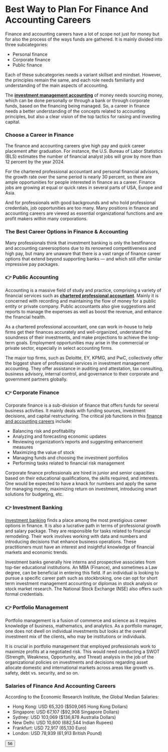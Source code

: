 <h1>Best Way to Plan For Finance And Accounting Careers</h1>
<div>
<article>
<section>
<p>Finance and accounting careers have a lot of scope not just for money but for also the process of the ways funds are gathered. It is mainly divided into three subcategories:</p>
<ul>
<li>Personal finance</li>
<li>Corporate finance</li>
<li>Public finance</li>
</ul>
<p>Each of these subcategories needs a variant skillset and mindset. However, the principles remain the same, and each role needs familiarity and understanding of the main aspects of accounting.</p>
<p>The <a href="https://www.cima.institute/" target="_blank" rel="noopener ugc nofollow"><strong>investment management accounting</strong></a>&nbsp;of money needs sourcing money, which can be done personally or through a bank or through corporate funds, based on the financing being managed. So, a career in finance needs a better understanding of the concepts related to accounting principles, but also a clear vision of the top tactics for raising and investing capital.</p>
<h1><strong>Choose a Career in Finance</strong></h1>
<p>The finance and accounting careers give high pay and quick career placement after graduation. For instance, the U.S. Bureau of Labor Statistics (BLS) estimates the number of financial analyst jobs will grow by more than 12 percent by the year 2024.</p>
<p>For the chartered professional accountant and personal financial advisors, the growth rate over the same period is nearly 30 percent, so there are ample opportunities for people interested in finance as a career. Finance jobs are growing at equal or quick rates in several parts of USA, Europe and Asia.</p>
<p>And for professionals with good backgrounds and who hold professional credentials, job opportunities are too many. Many positions in finance and accounting careers are viewed as essential organizational functions and are profit makers within many corporations.</p>
<h1><strong>The Best Career Options in Finance &amp; Accounting</strong></h1>
<p>Many professionals think that investment banking is only the bestfinance and accounting careersoptions due to its renowned competitiveness and high pay, but many are unaware that there is a vast range of finance career options that extend beyond supporting banks &mdash; and which still offer similar impressive pay packages.</p>
<h1>👉&nbsp;<strong>Public Accounting</strong></h1>
<p>Accounting is a massive field of study and practice, comprising a variety of financial services such as&nbsp;<a href="https://www.cima.institute/cima-charter" rel="noopener ugc nofollow"><strong>chartered professional accountant</strong></a>. Mainly it is concerned with recording and maintaining the flow of money for a public entity or private company. Public accountants also give suggestions and reports to manage the expenses as well as boost the revenue, and enhance the financial health.</p>
<p>As a chartered professional accountant, one can work in-house to help firms get their finances accurately and well-organized, understand the soundness of their investments, and make projections to achieve the long-term goals. Employment opportunities may arise in the commercial or private sector, especially in select accounting firms.</p>
<p>The major top firms, such as Deloitte, EY, KPMG, and PwC, collectively offer the biggest share of professional services in investment management accounting. They offer assistance in auditing and attestation, tax consulting, business advisory, internal control, and governance to their corporate and government partners globally.</p>
<h1>👉&nbsp;<strong>Corporate Finance</strong></h1>
<p>Corporate finance is a sub-division of finance that offers funds for several business activities. It mainly deals with funding sources, investment decisions, and capital restructuring. The critical job functions in this&nbsp;<a href="https://www.cima.institute/career-value" target="_blank" rel="noopener ugc nofollow">finance and accounting careers</a>&nbsp;include:</p>
<ul>
<li>Balancing risk and profitability</li>
<li>Analyzing and forecasting economic updates</li>
<li>Reviewing organization&rsquo;s reports and suggesting enhancement measures</li>
<li>Maximizing the value of stock</li>
<li>Managing funds and choosing the investment portfolios</li>
<li>Performing tasks related to financial risk management</li>
</ul>
<p>Corporate finance professionals are hired in junior and senior capacities based on their educational qualifications, the skills required, and interests. One would be expected to have a knack for numbers and apply the same for managing money, maximizing return on investment, introducing smart solutions for budgeting, etc.</p>
<h1>👉&nbsp;<strong>Investment Banking</strong></h1>
<p><a href="https://www.investmentbankingcouncil.org/" target="_blank" rel="noopener ugc nofollow">Investment banking</a>&nbsp;finds a place among the most prestigious career options in finance. It is also a lucrative path in terms of professional growth and salary package. They are responsible for tasks related to financial remodeling. Their work involves working with data and numbers and introducing decisions that enhance business operations. These practitioners must have an interest and insightful knowledge of financial markets and economic trends.</p>
<p>Investment banks generally hire interns and prospective associates from top-tier educational institutions. An MBA (Finance), and sometimes a Law degree, can be beneficial in entering this field. If an individual is looking to pursue a specific career path such as stockbroking, one can opt for short term investment management accounting or diplomas in stock analysis or stock market research. The National Stock Exchange (NSE) also offers such formal credentials.</p>
<h1><strong>👉 Portfolio Management</strong></h1>
<p>Portfolio management is a fusion of commerce and science as it requires knowledge of business, mathematics, and analytics. As a portfolio manager, one does not dwell on individual investments but looks at the overall investment mix of the clients, who may be institutions or individuals.</p>
<p>It is crucial in portfolio management that employed professionals work to maximize profits at a negotiated risk. This would need conducting a SWOT (Strength, Weakness, Opportunity, and Threat) analysis in the job of the organizational policies on investments and decisions regarding asset allocate domestic and international markets across areas like growth vs. safety, debt vs. security, and so on.</p>
<h1><strong>Salaries of Finance And Accounting Careers</strong></h1>
<p>According to the Economic Research Institute, the Global Median Salaries:</p>
<ul>
<li>Hong Kong: USD 65,320 ($509,065 Hong Kong Dollars)</li>
<li>Singapore: USD 67,107 ($92,908 Singapore Dollars)</li>
<li>Sydney: USD 103,069 ($136,878 Australia Dollars)</li>
<li>New Delhi: USD 10,600 (682,544 Indian Rupees)</li>
<li>Frankfurt: USD 72,917 (65,130 Euro)</li>
<li>London: USD 78,939 (61,913 British Pound)</li>
</ul>
</section>
</article>
</div>
<div>
<div>
<div>
<div>
<div>
<div>
</div>
</div>
</div>
<div>
<div>
<div role="tooltip" aria-hidden="false" aria-describedby="352" aria-labelledby="352">
<p><button>56</button></p>
</div>
</div>
</div>
</div>
<div>
<div role="tooltip" aria-hidden="false" aria-describedby="266" aria-labelledby="266">
<div aria-hidden="false" aria-describedby="creatorActionOverflowMenu" aria-labelledby="creatorActionOverflowMenu">
<div aria-hidden="false" aria-describedby="collectionSubmissionPopover" aria-labelledby="collectionSubmissionPopover">
</div>
</div>
</div>
</div>
</div>
</div>
<footer>
<div>
<div>
<div>
<div>
<div>
<div>
<div>
<div>
<div>
<div>
</div>
</div>
</div>
<div>
</div>
</div>
</div>
</div>
</div>
</div>
</div>
</div>
</footer>

